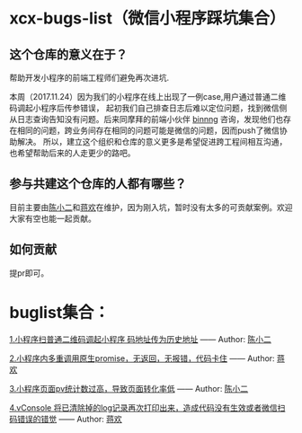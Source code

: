 # xcx-bugs-list（微信小程序踩坑集合）

## 这个仓库的意义在于？
帮助开发小程序的前端工程师们避免再次进坑.

本周（2017.11.24）因为我们的小程序在线上出现了一例case,用户通过普通二维码调起小程序后传参错误，
起初我们自己排查日志后难以定位问题，找到微信侧从日志查询告知没有问题。后来同摩拜的前端小伙伴  [binnng](https://github.com/binnng) 
咨询，发现他们也存在相同的问题，跨业务间存在相同的问题可能是微信的问题，因而push了微信协助解决。
所以，建立这个组织和仓库的意义更多是希望促进跨工程间相互沟通，也希望帮助后来的人走更少的路吧。


## 参与共建这个仓库的人都有哪些？
目前主要由[陈小二](https://github.com/chenyaoswu)和[蒋欢](https://github.com/Dragon-Rider)在维护，因为刚入坑，暂时没有太多的可贡献案例。欢迎大家有空也能一起贡献。

## 如何贡献
提pr即可。



# buglist集合：

[1.小程序扫普通二维码调起小程序 码地址传为历史地址](./docs/1-qrcode-history.md) —— Author: [陈小二](https://github.com/chenyaoswu)

[2.小程序内多重调用原生promise，无返回，无报错，代码卡住](./docs/2-multiple-promise-block.md) —— Author: [蒋欢](https://github.com/Dragon-Rider)

[3.小程序页面pv统计数过高，导致页面转化率低](./docs/3-pv-error.md) —— Author: [陈小二](https://github.com/chenyaoswu)

[4.vConsole 将已清除掉的log记录再次打印出来，造成代码没有生效或者微信扫码错误的错觉](./docs/4-vConsole.md) —— Author: [蒋欢](https://github.com/Dragon-Rider)
